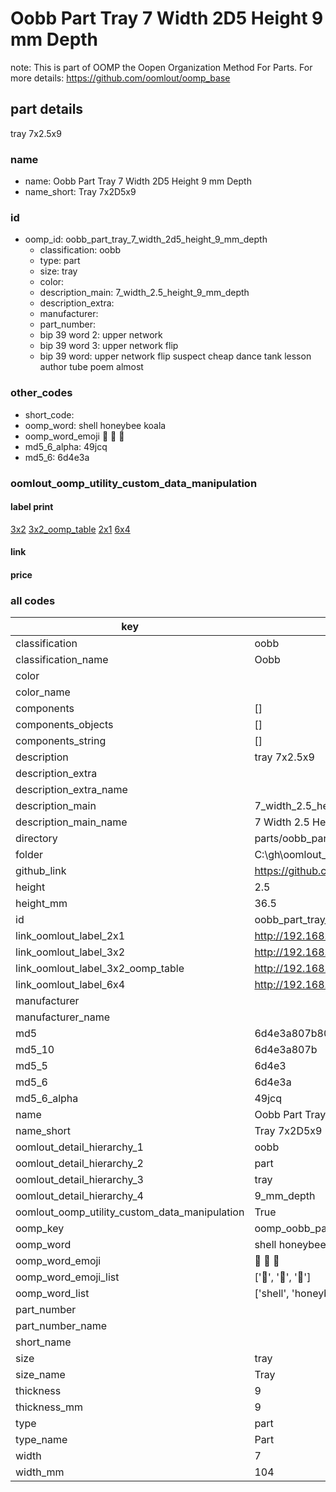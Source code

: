 # Oobb Part Tray 7 Width 2D5 Height 9 mm Depth  

note: This is part of OOMP the Oopen Organization Method For Parts. For more details: https://github.com/oomlout/oomp_base

##  part details
  



tray 7x2.5x9



### name
* name: Oobb Part Tray 7 Width 2D5 Height 9 mm Depth
* name_short: Tray 7x2D5x9 
### id
* oomp_id: oobb_part_tray_7_width_2d5_height_9_mm_depth
  * classification: oobb
  * type: part
  * size: tray
  * color: 
  * description_main: 7_width_2.5_height_9_mm_depth
  * description_extra: 
  * manufacturer: 
  * part_number: 
  * bip 39 word 2: upper network
  * bip 39 word 3: upper network flip
  * bip 39 word: upper network flip suspect cheap dance tank lesson author tube poem almost

### other_codes
* short_code: 
* oomp_word: shell honeybee koala
* oomp_word_emoji :shell: :honeybee: :koala:
* md5_6_alpha: 49jcq
* md5_6: 6d4e3a






### oomlout_oomp_utility_custom_data_manipulation
#### label print
[3x2](http://192.168.1.245:1112/?label=oomp%2049jcq)
[3x2_oomp_table](http://192.168.1.108:1112/?label=oomp%2049jcq)
[2x1](http://192.168.1.242:1112/?label=oomp%2049jcq)
[6x4](http://192.168.1.55:1112/?label=oomp%2049jcq)    

#### link

                              

#### price







### all codes 
| key | value |  
| --- | --- |  
| classification | oobb |  
| classification_name | Oobb |  
| color |  |  
| color_name |  |  
| components | [] |  
| components_objects | [] |  
| components_string | [] |  
| description | tray 7x2.5x9 |  
| description_extra |  |  
| description_extra_name |  |  
| description_main | 7_width_2.5_height_9_mm_depth |  
| description_main_name | 7 Width 2.5 Height 9 mm Depth |  
| directory | parts/oobb_part_tray_7_width_2d5_height_9_mm_depth |  
| folder | C:\gh\oomlout_oobb_version_4_generated_parts\parts\oobb_part_tray_7_width_2d5_height_9_mm_depth |  
| github_link | https://github.com/oomlout/oomlout_oomp_part_src/tree/main/parts/oobb_part_tray_7_width_2d5_height_9_mm_depth |  
| height | 2.5 |  
| height_mm | 36.5 |  
| id | oobb_part_tray_7_width_2d5_height_9_mm_depth |  
| link_oomlout_label_2x1 | http://192.168.1.242:1112/?label=oomp%2049jcq |  
| link_oomlout_label_3x2 | http://192.168.1.245:1112/?label=oomp%2049jcq |  
| link_oomlout_label_3x2_oomp_table | http://192.168.1.108:1112/?label=oomp%2049jcq |  
| link_oomlout_label_6x4 | http://192.168.1.55:1112/?label=oomp%2049jcq |  
| manufacturer |  |  
| manufacturer_name |  |  
| md5 | 6d4e3a807b807bb4dd137dacb2253778 |  
| md5_10 | 6d4e3a807b |  
| md5_5 | 6d4e3 |  
| md5_6 | 6d4e3a |  
| md5_6_alpha | 49jcq |  
| name | Oobb Part Tray 7 Width 2D5 Height 9 mm Depth |  
| name_short | Tray 7x2D5x9  |  
| oomlout_detail_hierarchy_1 | oobb |  
| oomlout_detail_hierarchy_2 | part |  
| oomlout_detail_hierarchy_3 | tray |  
| oomlout_detail_hierarchy_4 | 9_mm_depth |  
| oomlout_oomp_utility_custom_data_manipulation | True |  
| oomp_key | oomp_oobb_part_tray_7_width_2d5_height_9_mm_depth |  
| oomp_word | shell honeybee koala |  
| oomp_word_emoji | :shell: :honeybee: :koala: |  
| oomp_word_emoji_list | [':shell:', ':honeybee:', ':koala:'] |  
| oomp_word_list | ['shell', 'honeybee', 'koala'] |  
| part_number |  |  
| part_number_name |  |  
| short_name |  |  
| size | tray |  
| size_name | Tray |  
| thickness | 9 |  
| thickness_mm | 9 |  
| type | part |  
| type_name | Part |  
| width | 7 |  
| width_mm | 104 |  
